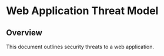 # Web Application Threat Model

## Overview
This document outlines security threats to a web application.

